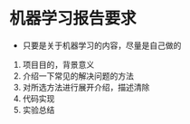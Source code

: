 # 机器学习报告要求

- 只要是关于机器学习的内容，尽量是自己做的

1. 项目目的，背景意义
2. 介绍一下常见的解决问题的方法
3. 对所选方法进行展开介绍，描述清除
4. 代码实现
5. 实验总结